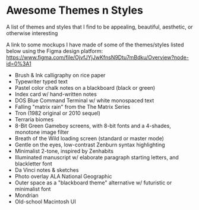 # Awesome Themes n Styles
A list of themes and styles that I find to be appealing, beautiful, aesthetic, or otherwise interesting

A link to some mockups I have made of some of the themes/styles listed below using the Figma design platform:
https://www.figma.com/file/OjvfJYjJwKfnsN9Dtu7mBdku/Overview?node-id=0%3A1

- Brush & Ink calligraphy on rice paper
- Typewriter typed text
- Pastel color chalk notes on a blackboard (black or green)
- Index card w/ hand-written notes
- DOS Blue Command Terminal w/ white monospaced text
- Falling "matrix rain" from the The Matrix Series
- Tron (1982 original or 2010 sequel)
- Terraria biomes
- 8-Bit Green Gameboy screens, with 8-bit fonts and a 4-shades, monotone image filter
- Breath of the Wild loading screen (standard or master mode)
- Gentle on the eyes, low-contrast Zenburn syntax highlighting
- Minimalist 2-tone, inspired by Zenhabits
- Illuminated manuscript w/ elaborate paragraph starting letters, and blackletter font
- Da Vinci notes & sketches
- Photo overlay ALA National Geographic
- Outer space as a "blackboard theme" alternative w/ futuristic or minimalist font
- Mondrian
- Old-school Macintosh UI
